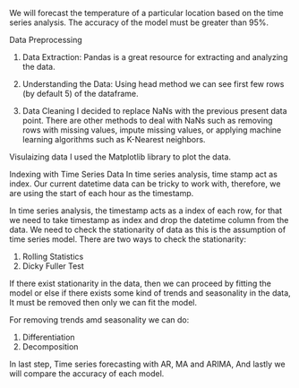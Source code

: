 We will forecast the temperature of a particular location based on the time series analysis. The accuracy of the model must be greater than 95%. 

Data Preprocessing

1. Data Extraction: Pandas is a great resource for extracting and analyzing the data.

2. Understanding the Data:
Using head method we can see first few rows (by default 5) of the dataframe.

3. Data Cleaning
I decided to replace NaNs with the previous present data point. There are other methods to deal with NaNs such as removing rows with missing values, impute missing values, or applying machine learning algorithms such as K-Nearest neighbors.

Visulaizing data
I used the Matplotlib library to plot the data.

Indexing with Time Series Data
In time series analysis, time stamp act as index. Our current datetime data can be tricky to work with, therefore, we are using the start of each hour as the timestamp.

In time series analysis, the timestamp acts as a index of each row, for that we need to take timestamp as index and drop the datetime column from the data.
We need to check the stationarity of data as this is the assumption of time series model. There are two ways to check the stationarity:
1. Rolling Statistics
2. Dicky Fuller Test

If there exist stationarity in the data, then we can proceed by fitting the model or else if there exists some kind of trends and seasonality in the data, It must be removed then only we can fit the model.

For removing trends amd seasonality we can do:
1. Differentiation
2. Decomposition

In last step, Time series forecasting with AR, MA and ARIMA, And lastly we will compare the accuracy of each model.
